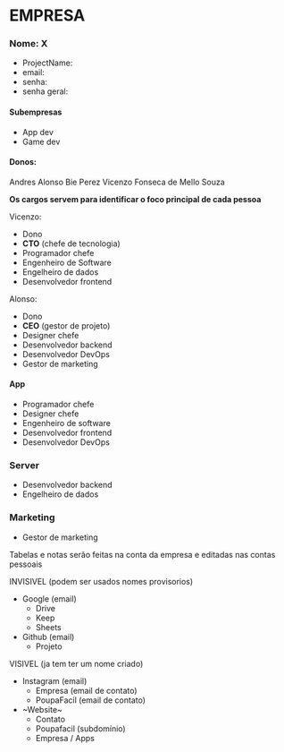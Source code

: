 # EMPRESA

### Nome: X
* ProjectName:
* email:
* senha:
* senha geral:

#### Subempresas
- App dev
- Game dev

#### Donos:
Andres Alonso Bie Perez
Vicenzo Fonseca de Mello Souza

**Os cargos servem para identificar o foco principal de cada pessoa**

Vicenzo: 
- Dono
- **CTO** (chefe de tecnologia)
- Programador chefe
- Engenheiro de Software
- Engelheiro de dados
- Desenvolvedor frontend

Alonso:
- Dono
- **CEO** (gestor de projeto)
- Designer chefe
- Desenvolvedor backend
- Desenvolvedor DevOps
- Gestor de marketing

#### App
- Programador chefe
- Designer chefe
- Engenheiro de software
- Desenvolvedor frontend
- Desenvolvedor DevOps

### Server
- Desenvolvedor backend
- Engelheiro de dados

### Marketing
- Gestor de marketing

Tabelas e notas serão feitas na conta da empresa e editadas nas contas pessoais

INVISIVEL (podem ser usados nomes provisorios)
* Google (email)
    - Drive
    - Keep
    - Sheets
* Github (email)
    - Projeto

VISIVEL (ja tem ter um nome criado)
* Instagram (email)
    - Empresa (email de contato)
    - PoupaFacil (email de contato)
* ~Website~
    - Contato
    - Poupafacil (subdomínio)
    - Empresa / Apps

